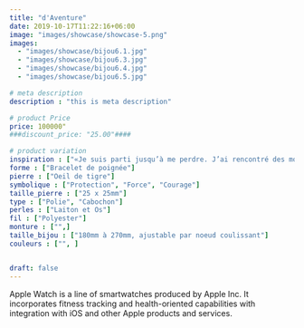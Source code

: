 ```yaml
---
title: "d'Aventure"
date: 2019-10-17T11:22:16+06:00
image: "images/showcase/showcase-5.png"
images: 
  - "images/showcase/bijou6.1.jpg"
  - "images/showcase/bijou6.3.jpg"
  - "images/showcase/bijou6.4.jpg"
  - "images/showcase/bijou6.5.jpg"

# meta description
description : "this is meta description"

# product Price
price: 100000"
###discount_price: "25.00"####

# product variation
inspiration : ["«Je suis parti jusqu’à me perdre. J’ai rencontré des mondes jusqu’à ne plus savoir qui je pouvais être. Aurais-je loupé l’heure du temps ? Et pourtant tout s’entremêle et s’harmonise. Tout demeure. Toute la profondeur se perçoit.»"]
forme : ["Bracelet de poignée"]
pierre : ["Oeil de tigre"]
symbolique : ["Protection", "Force", "Courage"]
taille_pierre : ["25 x 25mm"]
type : ["Polie", "Cabochon"]
perles : ["Laiton et Os"]
fil : ["Polyester"]
monture : ["",]
taille_bijou : ["180mm à 270mm, ajustable par noeud coulissant"]
couleurs : ["", ]


draft: false
---
```


Apple Watch is a line of smartwatches produced by Apple Inc. It incorporates fitness tracking and health-oriented capabilities with integration with iOS and other Apple products and services.
